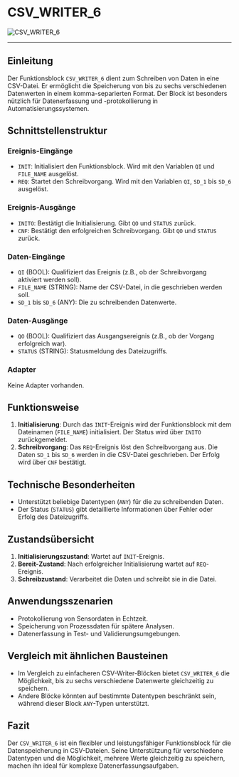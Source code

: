 # CSV_WRITER_6

![CSV_WRITER_6](https://github.com/user-attachments/assets/f5ac4221-a93b-49d5-b7b3-280d171a347a)

* * * * * * * * * *
## Einleitung
Der Funktionsblock `CSV_WRITER_6` dient zum Schreiben von Daten in eine CSV-Datei. Er ermöglicht die Speicherung von bis zu sechs verschiedenen Datenwerten in einem komma-separierten Format. Der Block ist besonders nützlich für Datenerfassung und -protokollierung in Automatisierungssystemen.

## Schnittstellenstruktur

### **Ereignis-Eingänge**
- `INIT`: Initialisiert den Funktionsblock. Wird mit den Variablen `QI` und `FILE_NAME` ausgelöst.
- `REQ`: Startet den Schreibvorgang. Wird mit den Variablen `QI`, `SD_1` bis `SD_6` ausgelöst.

### **Ereignis-Ausgänge**
- `INITO`: Bestätigt die Initialisierung. Gibt `QO` und `STATUS` zurück.
- `CNF`: Bestätigt den erfolgreichen Schreibvorgang. Gibt `QO` und `STATUS` zurück.

### **Daten-Eingänge**
- `QI` (BOOL): Qualifiziert das Ereignis (z.B., ob der Schreibvorgang aktiviert werden soll).
- `FILE_NAME` (STRING): Name der CSV-Datei, in die geschrieben werden soll.
- `SD_1` bis `SD_6` (ANY): Die zu schreibenden Datenwerte.

### **Daten-Ausgänge**
- `QO` (BOOL): Qualifiziert das Ausgangsereignis (z.B., ob der Vorgang erfolgreich war).
- `STATUS` (STRING): Statusmeldung des Dateizugriffs.

### **Adapter**
Keine Adapter vorhanden.

## Funktionsweise
1. **Initialisierung**: Durch das `INIT`-Ereignis wird der Funktionsblock mit dem Dateinamen (`FILE_NAME`) initialisiert. Der Status wird über `INITO` zurückgemeldet.
2. **Schreibvorgang**: Das `REQ`-Ereignis löst den Schreibvorgang aus. Die Daten `SD_1` bis `SD_6` werden in die CSV-Datei geschrieben. Der Erfolg wird über `CNF` bestätigt.

## Technische Besonderheiten
- Unterstützt beliebige Datentypen (`ANY`) für die zu schreibenden Daten.
- Der Status (`STATUS`) gibt detaillierte Informationen über Fehler oder Erfolg des Dateizugriffs.

## Zustandsübersicht
1. **Initialisierungszustand**: Wartet auf `INIT`-Ereignis.
2. **Bereit-Zustand**: Nach erfolgreicher Initialisierung wartet auf `REQ`-Ereignis.
3. **Schreibzustand**: Verarbeitet die Daten und schreibt sie in die Datei.

## Anwendungsszenarien
- Protokollierung von Sensordaten in Echtzeit.
- Speicherung von Prozessdaten für spätere Analysen.
- Datenerfassung in Test- und Validierungsumgebungen.

## Vergleich mit ähnlichen Bausteinen
- Im Vergleich zu einfacheren CSV-Writer-Blöcken bietet `CSV_WRITER_6` die Möglichkeit, bis zu sechs verschiedene Datenwerte gleichzeitig zu speichern.
- Andere Blöcke könnten auf bestimmte Datentypen beschränkt sein, während dieser Block `ANY`-Typen unterstützt.

## Fazit
Der `CSV_WRITER_6` ist ein flexibler und leistungsfähiger Funktionsblock für die Datenspeicherung in CSV-Dateien. Seine Unterstützung für verschiedene Datentypen und die Möglichkeit, mehrere Werte gleichzeitig zu speichern, machen ihn ideal für komplexe Datenerfassungsaufgaben.
